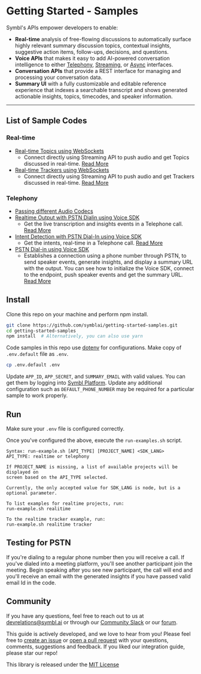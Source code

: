 # Getting Started - Samples

Symbl's APIs empower developers to enable: 
- **Real-time** analysis of free-flowing discussions to automatically surface highly relevant summary discussion topics, contextual insights, suggestive action items, follow-ups, decisions, and questions.
- **Voice APIs** that makes it easy to add AI-powered conversation intelligence to either [Telephony][telephony], [Streaming][streaming], or [Async][async] interfaces.
- **Conversation APIs** that provide a REST interface for managing and processing your conversation data.
- **Summary UI** with a fully customizable and editable reference experience that indexes a searchable transcript and shows generated actionable insights, topics, timecodes, and speaker information.

<hr />

## List of Sample Codes

### Real-time

- [Real-time Topics using WebSockets](./examples/node/realtime/topics)
  - Connect directly using Streaming API to push audio and get Topics discussed
    in real-time.
    [Read More](./examples/node/realtime/topics/Readme.md)
- [Real-time Trackers using WebSockets](./examples/node/realtime/trackers)
  - Connect directly using Streaming API to push audio and get Trackers discussed
    in real-time.
    [Read More](./examples/node/realtime/trackers/Readme.md)

### Telephony

- [Passing different Audio Codecs](./examples/node/telephony/custom-audio-config)
- [Realtime Output with PSTN Dialin using Voice SDK](./examples/node/telephony/realtime-insights-transcription)
  - Get the live transcription and insights events in a Telephone call.
    [Read More](./examples/node/telephony/realtime-insights-transcription/Readme.md)
- [Intent Detection with PSTN Dial-In using Voice SDK](./examples/node/telephony/realtime-intent-detection)
  - Get the intents, real-time in a Telephone call.
    [Read More](./examples/node/telephony/realtime-intent-detection/Readme.md)
- [PSTN Dial-in using Voice SDK](./examples/node/telephony/speaker-events)
  - Establishes a connection using a phone number through PSTN, to send speaker
    events, generate insights, and display a summary URL with the output. You
    can see how to initialize the Voice SDK, connect to the endpoint, push
    speaker events and get the summary URL.
    [Read More](./examples/node/telephony/speaker-events/Readme.md)

## Install

Clone this repo on your machine and perform npm install.

```bash
git clone https://github.com/symblai/getting-started-samples.git
cd getting-started-samples
npm install  # Alternatively, you can also use yarn
```

Code samples in this repo use [dotenv](https://github.com/motdotla/dotenv) for
configurations. Make copy of `.env.default` file as `.env`.

```bash
cp .env.default .env
```

Update `APP_ID`, `APP_SECRET`, and `SUMMARY_EMAIL` with valid values. You can
get them by logging into [Symbl Platform](https://platform.symbl.ai). Update
any additional configuration such as `DEFAULT_PHONE_NUMBER` may be required for
a particular sample to work properly.

## Run

Make sure your `.env` file is configured correctly.

Once you've configured the above, execute the `run-examples.sh` script.

```
Syntax: run-example.sh [API_TYPE] [PROJECT_NAME] <SDK_LANG>
API_TYPE: realtime or telephony

If PROJECT_NAME is missing, a list of available projects will be displayed on
screen based on the API_TYPE selected.

Currently, the only accepted value for SDK_LANG is node, but is a optional parameter.

To list examples for realtime projects, run:
run-example.sh realitime

To the realtime tracker example, run:
run-example.sh realitime tracker
```

## Testing for PSTN

If you're dialing to a regular phone number then you will receive a call. If
you've dialed into a meeting platform, you'll see another participant join the
meeting. Begin speaking after you see new participant, the call will end and
you'll receive an email with the generated insights if you have passed valid
email Id in the code.

## Community

If you have any questions, feel free to reach out to us at devrelations@symbl.ai or through our [Community Slack][slack] or our [forum][developer_community].

This guide is actively developed, and we love to hear from you! Please feel free to [create an issue][issues] or [open a pull request][pulls] with your questions, comments, suggestions and feedback.  If you liked our integration guide, please star our repo!

This library is released under the [MIT License][license]

[telephony]: https://docs.symbl.ai/docs/telephony/overview/post-api
[streaming]: https://docs.symbl.ai/reference/streaming-api-reference
[async]: https://docs.symbl.ai/reference/async-api-1
[developer_community]: https://community.symbl.ai/?_ga=2.134156042.526040298.1609788827-1505817196.1609788827
[slack]: https://join.slack.com/t/symbldotai/shared_invite/zt-4sic2s11-D3x496pll8UHSJ89cm78CA
[signup]: https://platform.symbl.ai/?_ga=2.63499307.526040298.1609788827-1505817196.1609788827
[issues]: https://github.com/symblai/getting-started-samples/issues
[pulls]: https://github.com/symblai/getting-started-samples/pulls
[license]: LICENSE
